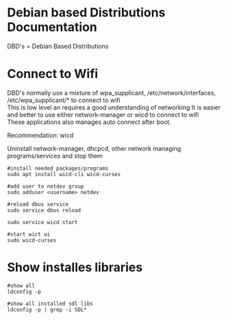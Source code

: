 # Debian based Distributions Documentation

DBD's = Debian Based Distributions

# Connect to Wifi

DBD's normally use a mixture of wpa_supplicant, /etc/network/interfaces, /etc/wpa_supplicant/* to connect to wifi<br>
This is low level an requires a good understanding of networking
It is easier and better to use either network-manager or wicd to connect to wifi<br>
These applications also manages auto connect after boot.

Recommendation: wicd

Uninstall network-manager, dhcpcd, other network managing programs/services and stop them

    #install needed packages/programs
    sudo apt install wicd-cli wicd-curses

    #add user to netdev group
    sudo adduser <username> netdev
    
    #reload dbus service
    sudo service dbus reload

    sudo service wicd start

    #start wict ui
    sudo wicd-curses

# Show installes libraries

    #show all
    ldconfig -p

    #show all installed sdl libs
    ldconfig -p | grep -i SDL*